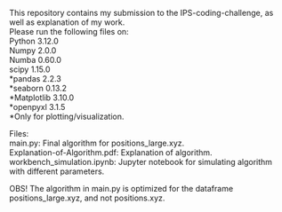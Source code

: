 This repository contains my submission to the IPS-coding-challenge, as well as explanation of my work.  
Please run the following files on:  
Python 3.12.0  
Numpy 2.0.0  
Numba 0.60.0  
scipy 1.15.0  
*pandas 2.2.3  
*seaborn 0.13.2  
*Matplotlib 3.10.0  
*openpyxl 3.1.5  
*Only for plotting/visualization.

Files:  
main.py: Final algorithm for positions_large.xyz.  
Explanation-of-Algorithm.pdf: Explanation of algorithm.  
workbench_simulation.ipynb: Jupyter notebook for simulating algorithm with different parameters.

OBS! The algorithm in main.py is optimized for the dataframe positions_large.xyz, and not positions.xyz.
